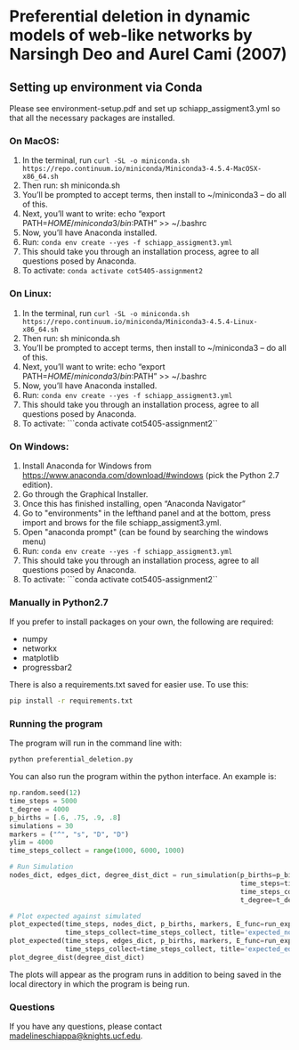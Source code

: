 # Preferential deletion in dynamic models of web-like networks by Narsingh Deo and Aurel Cami (2007)
## Setting up environment via Conda
Please see environment-setup.pdf and set up schiapp_assigment3.yml so that all the necessary packages are installed. 
### On MacOS: 
1.	In the terminal, run ```curl -SL -o miniconda.sh https://repo.continuum.io/miniconda/Miniconda3-4.5.4-MacOSX-x86_64.sh ```
2.	Then run: sh miniconda.sh 
3.	You’ll be prompted to accept terms, then install to ~/miniconda3 – do all of this.	 
4.	Next, you’ll want to write: echo “export PATH=$HOME/miniconda3/bin:$PATH” >> ~/.bashrc 
5.	Now, you’ll have Anaconda installed. 
6.	Run: ```conda env create --yes -f schiapp_assigment3.yml ```
7.	This should take you through an installation process, agree to all questions posed by Anaconda. 
8. To activate: ```conda activate cot5405-assignment2```
 
### On Linux: 
1.	In the terminal, run ```curl -SL -o miniconda.sh https://repo.continuum.io/miniconda/Miniconda3-4.5.4-Linux-x86_64.sh ```
2.	Then run: sh miniconda.sh 
3.	You’ll be prompted to accept terms, then install to ~/miniconda3 – do all of this.	 
4.	Next, you’ll want to write: echo “export PATH=$HOME/miniconda3/bin:$PATH” >> ~/.bashrc 
5.	Now, you’ll have Anaconda installed. 
6.	Run: ```conda env create --yes -f schiapp_assigment3.yml ```
7.	This should take you through an installation process, agree to all questions posed by Anaconda. 
8. To activate: ```conda activate cot5405-assignment2``

### On Windows: 
1.	Install Anaconda for Windows from https://www.anaconda.com/download/#windows (pick the Python 2.7 edition). 
2.	Go through the Graphical Installer. 
3.	Once this has finished installing, open “Anaconda Navigator” 
4. Go to "environments" in the lefthand panel and at the bottom, press import and brows for the file schiapp_assigment3.yml.
5. Open "anaconda prompt" (can be found by searching the windows menu)
6.	Run: ```conda env create --yes -f schiapp_assigment3.yml ```
7.	This should take you through an installation process, agree to all questions posed by Anaconda. 
8. To activate: ```conda activate cot5405-assignment2``

### Manually in Python2.7
If you prefer to install packages on your own, the following are required:
* numpy
* networkx
* matplotlib
* progressbar2

There is also a requirements.txt saved for easier use. To use this:

```bash
pip install -r requirements.txt
```

### Running the program
The program will run in the command line with: 

```bash
python preferential_deletion.py
```

You can also run the program within the python interface. An example is: 
```python
np.random.seed(12)
time_steps = 5000
t_degree = 4000
p_births = [.6, .75, .9, .8]
simulations = 30
markers = ("^", "s", "D", "D")
ylim = 4000
time_steps_collect = range(1000, 6000, 1000)

# Run Simulation
nodes_dict, edges_dict, degree_dist_dict = run_simulation(p_births=p_births, simulations=simulations,
                                                          time_steps=time_steps,
                                                          time_steps_collect=time_steps_collect,
                                                          t_degree=t_degree)

# Plot expected against simulated
plot_expected(time_steps, nodes_dict, p_births, markers, E_func=run_expected_nodes, ylim=ylim,
              time_steps_collect=time_steps_collect, title='expected_nodes')
plot_expected(time_steps, edges_dict, p_births, markers, E_func=run_expected_edges, ylim=ylim,
              time_steps_collect=time_steps_collect, title='expected_edges')
plot_degree_dist(degree_dist_dict)
```

The plots will appear as the program runs in addition to being saved in the local directory in which the program is being run. 

### Questions
If you have any questions, please contact madelineschiappa@knights.ucf.edu.
